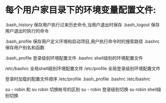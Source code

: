 # 每个用户家目录下的环境变量配置文件:
  .bash_history  保存用户执行过来历史命令,当用户退出时保存
  .bash_logout  保存用户退出时执行的命令

  .bash_profile  保存用户定义环境和启动项目,用户执行命令时的搜索路径
  .bashrc  保存用户别名和函数

  .bash_profile  登录级别环境配置文件
  .bashrc  shell级别的环境配置文件

  /etc/bashrc 全局shell级别环境配置文件
  /etc/profile 全局登录级别环境配置文件

  登录时加载的配置文件顺序
  /etc/profile
  .bash_profile
  .bashrc
  /etc/bashrc

  su - robin  和 su robin 切换帐号的区别
  su - robin 登录级别切换
  su robin shell级别切换
